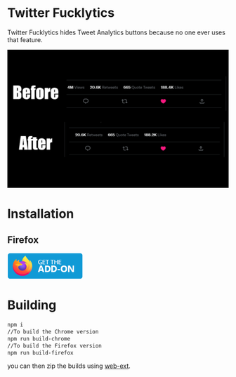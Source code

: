# Twitter Fucklytics

Twitter Fucklytics hides Tweet Analytics buttons because no one ever uses that feature.

![Showcase](repo/showcase.png)

# Installation

## Firefox

[![](repo/get-it-on-firefox.png)](https://addons.mozilla.org/en-US/firefox/addon/twitter-fucklytics/)

# Building

```
npm i
//To build the Chrome version
npm run build-chrome
//To build the Firefox version
npm run build-firefox
```

you can then zip the builds using [web-ext](https://github.com/mozilla/web-ext).
